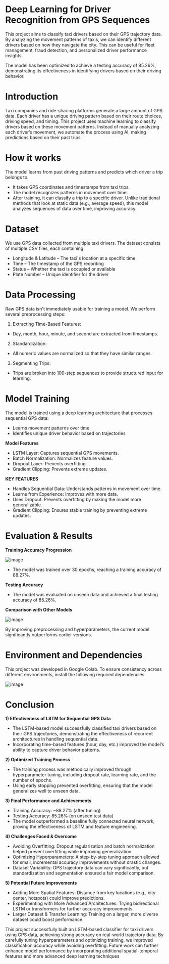# Deep Learning for Driver Recognition from GPS Sequences

This project aims to classify taxi drivers based on their GPS trajectory data. By analyzing the movement patterns of taxis, we can identify different drivers based on how they navigate the city. This can be useful for fleet management, fraud detection, and personalized driver performance insights.

The model has been optimized to achieve a testing accuracy of 85.26%, demonstrating its effectiveness in identifying drivers based on their driving behavior.

# Introduction

Taxi companies and ride-sharing platforms generate a large amount of GPS data. Each driver has a unique driving pattern based on their route choices, driving speed, and timing. This project uses machine learning to classify drivers based on these movement patterns. Instead of manually analyzing each driver’s movement, we automate the process using AI, making predictions based on their past trips.

# How it works 

The model learns from past driving patterns and predicts which driver a trip belongs to.
- It takes GPS coordinates and timestamps from taxi trips.
- The model recognizes patterns in movement over time.
- After training, it can classify a trip to a specific driver.
Unlike traditional methods that look at static data (e.g., average speed), this model analyzes sequences of data over time, improving accuracy.

# Dataset

We use GPS data collected from multiple taxi drivers. The dataset consists of multiple CSV files, each containing:
- Longitude & Latitude – The taxi's location at a specific time
- Time – The timestamp of the GPS recording
- Status – Whether the taxi is occupied or available
- Plate Number – Unique identifier for the driver

# Data Processing

Raw GPS data isn't immediately usable for training a model. We perform several preprocessing steps:

1) Extracting Time-Based Features:
- Day, month, hour, minute, and second are extracted from timestamps.
2) Standardization:
- All numeric values are normalized so that they have similar ranges.
3) Segmenting Trips:
- Trips are broken into 100-step sequences to provide structured input for learning.

# Model Training

The model is trained using a deep learning architecture that processes sequential GPS data:
- Learns movement patterns over time
- Identifies unique driver behavior based on trajectories

**Model Features**
- LSTM Layer: Captures sequential GPS movements.
- Batch Normalization: Normalizes feature values.
- Dropout Layer: Prevents overfitting.
- Gradient Clipping: Prevents extreme updates.

**KEY FEATURES**

- Handles Sequential Data: Understands patterns in movement over time.
- Learns from Experience: Improves with more data.
- Uses Dropout: Prevents overfitting by making the model more generalizable.
- Gradient Clipping: Ensures stable training by preventing extreme updates.

# Evaluation & Results

**Training Accuracy Progression**

![image](https://github.com/user-attachments/assets/45af4a5c-3772-4947-806c-0fbb8660d5a6)


- The model was trained over 30 epochs, reaching a training accuracy of 88.27%.

**Testing Accuracy**
- The model was evaluated on unseen data and achieved a final testing accuracy of 85.26%.

**Comparison with Other Models**

![image](https://github.com/user-attachments/assets/13ac846c-ec82-4880-9911-e6a55159be7f)

By improving preprocessing and hyperparameters, the current model significantly outperforms earlier versions.

# Environment and Dependencies

This project was developed in Google Colab. To ensure consistency across different environments, install the following required dependencies:

![image](https://github.com/user-attachments/assets/a347ebd0-dbb6-4cdd-8b4c-c2456b1dd242)


# Conclusion

**1) Effectiveness of LSTM for Sequential GPS Data**
- The LSTM-based model successfully classified taxi drivers based on their GPS trajectories, demonstrating the effectiveness of recurrent architectures in handling sequential data.
- Incorporating time-based features (hour, day, etc.) improved the model’s ability to capture driver behavior patterns.

**2) Optimized Training Process**
- The training process was methodically improved through hyperparameter tuning, including dropout rate, learning rate, and the number of epochs.
- Using early stopping prevented overfitting, ensuring that the model generalizes well to unseen data.

**3) Final Performance and Achievements**
- Training Accuracy: ~88.27% (after tuning)
- Testing Accuracy: 85.26% (on unseen test data)
- The model outperformed a baseline fully connected neural network, proving the effectiveness of LSTM and feature engineering.

**4) Challenges Faced & Overcome**
- Avoiding Overfitting: Dropout regularization and batch normalization helped prevent overfitting while improving generalization.
- Optimizing Hyperparameters: A step-by-step tuning approach allowed for small, incremental accuracy improvements without drastic changes.
- Dataset Variability: GPS trajectory data can vary significantly, but standardization and segmentation ensured a fair model comparison.

**5) Potential Future Improvements**
- Adding More Spatial Features: Distance from key locations (e.g., city center, hotspots) could improve predictions.
- Experimenting with More Advanced Architectures: Trying bidirectional LSTM or transformers for further accuracy improvements.
- Larger Dataset & Transfer Learning: Training on a larger, more diverse dataset could boost performance.

This project successfully built an LSTM-based classifier for taxi drivers using GPS data, achieving strong accuracy on real-world trajectory data. By carefully tuning hyperparameters and optimizing training, we improved classification accuracy while avoiding overfitting. Future work can further enhance model performance by incorporating additional spatial-temporal features and more advanced deep learning techniques

